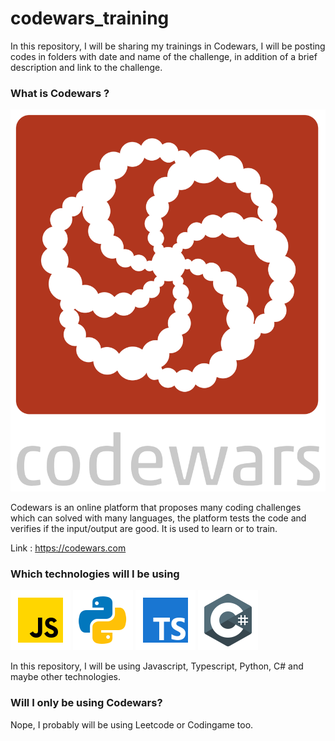 # codewars_training

In this repository, I will be sharing my trainings in Codewars, I will be posting codes in folders with date and name of the challenge, in addition of a brief description and link to the challenge.

### What is Codewars ?

![](imgs/codewars.svg)

Codewars is an online platform that proposes many coding challenges which can solved with many languages, the platform tests the code and verifies if the input/output are good.
It is used to learn or to train.

Link : https://codewars.com

### Which technologies will I be using 

![](imgs/js.png) ![](imgs/py.png) ![](imgs/ts.png) ![](imgs/csharp.png)

In this repository, I will be using Javascript, Typescript, Python, C# and maybe other technologies.

### Will I only be using Codewars? 

Nope, I probably will be using Leetcode or Codingame too. 

